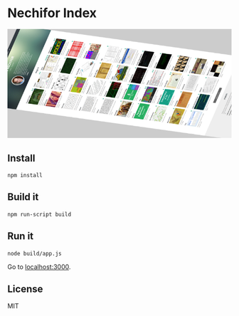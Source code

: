 # Nechifor Index

![screenshot](screenshot.png)

## Install

    npm install

## Build it

    npm run-script build

## Run it

    node build/app.js

Go to [localhost:3000](http://localhost:3000).

## License

MIT

